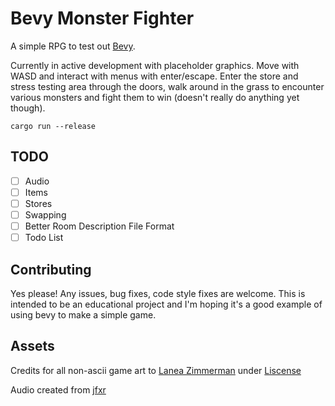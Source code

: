 # Bevy Monster Fighter

A simple RPG to test out [Bevy](https://bevyengine.org/).

Currently in active development with placeholder graphics. Move with WASD and interact with menus with enter/escape. Enter the store and stress testing area through the doors, walk around in the grass to encounter various monsters and fight them to win (doesn't really do anything yet though). 

```
cargo run --release
```

## TODO

- [ ] Audio
- [ ] Items
- [ ] Stores
- [ ] Swapping
- [ ] Better Room Description File Format
- [ ] Todo List

## Contributing

Yes please! Any issues, bug fixes, code style fixes are welcome.  This is intended to be an educational project and I'm hoping it's a good example of using bevy to make a simple game.

## Assets

Credits for all non-ascii game art to [Lanea Zimmerman](https://opengameart.org/content/tiny-16-basic) under [Liscense](https://creativecommons.org/licenses/by/3.0/)

Audio created from [jfxr](https://jfxr.frozenfractal.com/#)
